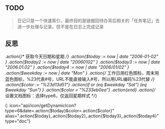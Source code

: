 
## TODO

> 日记只是一个快速索引，最终目的是链接回待办背后相关的「任务笔记」去进一步处理与记录。但不是在日志上完成记录





## 反思







.action{/* 获取今天日期和星期 */}
.action{$today := now | date "2006-01-02" }
.action{$today2 := now | date "20060102" }
.action{$today3 := now | date "2006.01.02" }
.action{$today4 := now | date "2006/01/02" }
.action{$weekday := now | date "Mon" }
.action{/* 工作日用红色图标，周末用蓝色图标，%23代表#号，URL不能直接输入#号，所以用URL编码%23代替 */}
.action{$color := "%23d13d51"}
.action{if or (eq $weekday "Sat")  (eq $weekday "Sun") }
.action{$color = "%233eb0ea"}
.action{end} 
.action{/* 设置文档图标：选择type6，仅返回星期样式 */}

{: icon="api/icon/getDynamicIcon?type=6&date=.action{$today}&color=.action{$color}" alias=".action{$today},.action{$today2},.action{$today3},.action{$today4}"  type="doc"}
